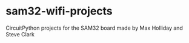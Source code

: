 # sam32-wifi-projects
CircuitPython projects for the SAM32 board made by Max Holliday and Steve Clark
